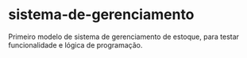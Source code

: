 # sistema-de-gerenciamento
Primeiro modelo de sistema de gerenciamento de estoque, para testar funcionalidade e lógica de programação.
